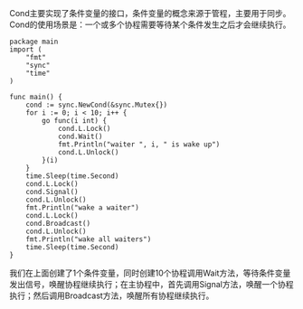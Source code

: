 ﻿Cond主要实现了条件变量的接口，条件变量的概念来源于管程，主要用于同步。Cond的使用场景是：一个或多个协程需要等待某个条件发生之后才会继续执行。

```
package main
import (
	"fmt"
	"sync"
	"time"
)

func main() {
	cond := sync.NewCond(&sync.Mutex{})
	for i := 0; i < 10; i++ {
		go func(i int) {
			cond.L.Lock()
			cond.Wait()
			fmt.Println("waiter ", i, " is wake up")
			cond.L.Unlock()
		}(i)
	}
	time.Sleep(time.Second)
	cond.L.Lock()
	cond.Signal()
	cond.L.Unlock()
	fmt.Println("wake a waiter")
	cond.L.Lock()
	cond.Broadcast()
	cond.L.Unlock()
	fmt.Println("wake all waiters")
	time.Sleep(time.Second)
}
```

我们在上面创建了1个条件变量，同时创建10个协程调用Wait方法，等待条件变量发出信号，唤醒协程继续执行；在主协程中，首先调用Signal方法，唤醒一个协程执行；然后调用Broadcast方法，唤醒所有协程继续执行。